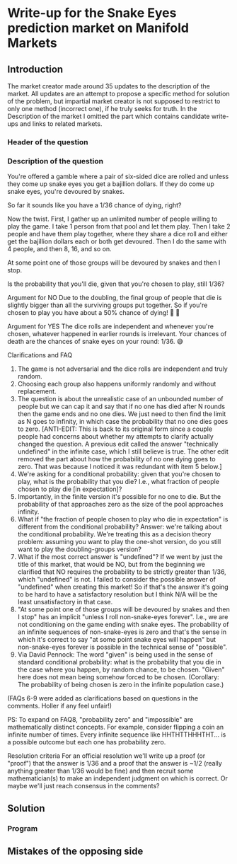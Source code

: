# Write-up for the Snake Eyes prediction market on Manifold Markets


## Introduction

The market creator made around 35 updates to the description of the market. All updates are an attempt to propose a specific method for solution of the problem, but impartial market creator is not supposed to restrict to only one method (incorrect one), if he truly seeks for truth.
In the Description of the market I omitted the part which contains candidate write-ups and links to related markets.

### Header of the question

### Description of the question
You're offered a gamble where a pair of six-sided dice are rolled and unless they come up snake eyes you get a bajillion dollars. If they do come up snake eyes, you're devoured by snakes.

So far it sounds like you have a 1/36 chance of dying, right?

Now the twist. First, I gather up an unlimited number of people willing to play the game. I take 1 person from that pool and let them play. Then I take 2 people and have them play together, where they share a dice roll and either get the bajillion dollars each or both get devoured. Then I do the same with 4 people, and then 8, 16, and so on.

At some point one of those groups will be devoured by snakes and then I stop.

Is the probability that you'll die, given that you're chosen to play, still 1/36?

Argument for NO
Due to the doubling, the final group of people that die is slightly bigger than all the surviving groups put together. So if you're chosen to play you have about a 50% chance of dying! 😬 🐍 

Argument for YES
The dice rolls are independent and whenever you're chosen, whatever happened in earlier rounds is irrelevant. Your chances of death are the chances of snake eyes on your round: 1/36. 😅

Clarifications and FAQ
1. The game is not adversarial and the dice rolls are independent and truly random.
1. Choosing each group also happens uniformly randomly and without replacement.
1. The question is about the unrealistic case of an unbounded number of people but we can cap it and say that if no one has died after N rounds then the game ends and no one dies. We just need to then find the limit as N goes to infinity, in which case the probability that no one dies goes to zero. [ANTI-EDIT: This is back to its original form since a couple people had concerns about whether my attempts to clarify actually changed the question. A previous edit called the answer "technically undefined" in the infinite case, which I still believe is true. The other edit removed the part about how the probability of no one dying goes to zero. That was because I noticed it was redundant with item 5 below.]
1. We're asking for a conditional probability: given that you're chosen to play, what is the probability that you die? I.e., what fraction of people chosen to play die [in expectation]?
1. Importantly, in the finite version it's possible for no one to die. But the probability of that approaches zero as the size of the pool approaches infinity.
1. What if "the fraction of people chosen to play who die in expectation" is different from the conditional probability? Answer: we're talking about the conditional probability. We're treating this as a decision theory problem: assuming you want to play the one-shot version, do you still want to play the doubling-groups version?
1. What if the most correct answer is "undefined"? If we went by just the title of this market, that would be NO, but from the beginning we clarified that NO requires the probability to be strictly greater than 1/36, which "undefined" is not. I failed to consider the possible answer of "undefined" when creating this market! So if that's the answer it's going to be hard to have a satisfactory resolution but I think N/A will be the least unsatisfactory in that case.
1. "At some point one of those groups will be devoured by snakes and then I stop" has an implicit "unless I roll non-snake-eyes forever". I.e., we are not conditioning on the game ending with snake eyes. The probability of an infinite sequences of non-snake-eyes is zero and that's the sense in which it's correct to say "at some point snake eyes will happen" but non-snake-eyes forever is possible in the technical sense of "possible".
1. Via David Pennock: The word "given" is being used in the sense of standard conditional probability: what is the probability that you die in the case where you happen, by random chance, to be chosen. "Given" here does not mean being somehow forced to be chosen. (Corollary: The probability of being chosen is zero in the infinite population case.)

(FAQs 6-9 were added as clarifications based on questions in the comments. Holler if any feel unfair!)

PS: To expand on FAQ8, "probability zero" and "impossible" are mathematically distinct concepts. For example, consider flipping a coin an infinite number of times. Every infinite sequence like HHTHTTHHHTHT... is a possible outcome but each one has probability zero.

Resolution criteria
For an official resolution we'll write up a proof (or "proof") that the answer is 1/36 and a proof that the answer is ~1/2 (really anything greater than 1/36 would be fine) and then recruit some mathematician(s) to make an independent judgment on which is correct. Or maybe we'll just reach consensus in the comments?

## Solution

### Program

## Mistakes of the opposing side

